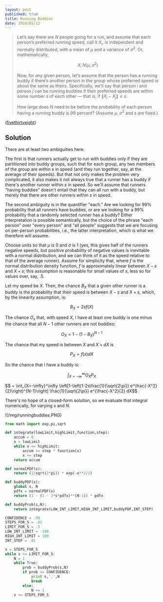 ```yaml
---
layout: post
published: true
title: Running Buddies
date: 2018/05/12
---
```


>Let’s say there are $N$ people going for a run, and assume that each person’s preferred running speed, call it $X_i$, is independent and normally distributed, with a mean of $\mu$ and a variance of $\sigma^2$. Or, mathematically,
>
>$$X_i ~ N(\mu,\sigma^2)$$
>
>Now, for any given person, let’s assume that the person has a running buddy if there’s another person in the group whose preferred speed is about the same as theirs. Specifically, we’ll say that person $i$ and person $j$ can be running buddies if their preferred speeds are within some number $s$ of each other — that is, if $\|X_i - X_j\| \leq s$.
>
>How large does $N$ need to be before the probability of each person having a running buddy is $99$ percent? (Assume $\mu$, $\sigma^2$ and $s$ are fixed.)

<!--more-->

([fivethirtyeight](https://fivethirtyeight.com/features/how-hard-is-it-to-find-a-running-buddy/))

## Solution

There are at least two ambiguities here. 

The first is that runners actually get to run with buddies only if they are partitioned into buddy groups, such that for each group, any two members of the group are within $s$ in speed (and they run together, say, at the average of their speeds). But that not only makes the problem very complicated, it also makes it not always true that a runner has a buddy if there's another runner within $s$ in speed.  So we'll assume that runners "having buddies" doesn't entail that they can all run with a buddy, but merely that there are other runners within $s$ in speed.

The second ambiguity is in the quantifier "each." Are we looking for $99\%$ probability that all runners have buddies, or are we looking for a $99\%$ probability that a randomly selected runner has a buddy?  Either interpretation is possible semantically, but the choice of the phrase "each person" over "every person" and "all people" suggests that we are focusing on per-person probabilities, i.e., the latter interpretation, which is what we therefore will assume.

Choose units so that $\mu$ is $0$ and $\sigma$ is $1$ (yes, this gives half of the runners negative speeds, but positive probability of negative values is inevitable with a normal distribution, and we can think of it as the speed relative to that of the average runner).  Assume for simplicity that, where $f$ is the normal distribution density function, $f$ is approximately linear between $X-s$ and $X+s$; this assumption is reasonable for small values of $s$, less so for values over, say, $.5$.

Let my speed be $X$. Then, the chance  $B_X$ that a given other runner is a buddy is the probability that their speed is between $X - s$ and $X + s$, which, by the linearity assumption, is:

$$B_X = 2sf(X)$$

The chance $O_x$ that, with speed $X$, I have at least one buddy is one minus the chance that all $N - 1$ other runners are not buddies:

$$O_X = 1 - (1 - B_X)^{N-1}$$

The chance that my speed is between $X$ and $X + dX$ is  

$$P_X = f(x)dX$$

So the chance that I have a buddy is:

$$\int_{X = -\infty}^\infty O_XP_X$$

$$ = \int_{X=-\infty}^\infty 
\left[1-\left(1-2s\frac{1}{\sqrt{2\pi}} e^\frac{-X^2}{2}\right)^{N-1}\right] \frac{1}{\sqrt{2\pi}} e^{\frac{-X^2}{2} dX$$

There's no hope of a closed-form solution, so we evaluate that integral numerically, for varying $s$ and $N$.

!(/img/runningbuddies.PNG)

```python
from math import exp,pi,sqrt

def integrate(lowLimit,highLimit,function,step):
	accum = 0
	x = lowLimit
	while x <= highLimit:
		accum += step * function(x)
		x += step
	return accum

def normalPDF(x):
	return (1/sqrt(2*pi)) * exp(-x**2/2)

def buddyPDF(x):
	global s, N
	pdfx = normalPDF(x)
	return (1 - (1 - 2*s*pdfx)**(N-1)) * pdfx

def buddyProb(s,N):
	return integrate(LOW_INT_LIMIT,HIGH_INT_LIMIT,buddyPDF,INT_STEP)

CONFIDENCE = .99
STEPS_FOR_S = .01
LIMIT_FOR_S = .5
LOW_INT_LIMIT = -100
HIGH_INT_LIMIT = 100
INT_STEP = .01

s = STEPS_FOR_S
while s <= LIMIT_FOR_S:
	N = 1
	while True:
		prob = buddyProb(s,N)
		if prob >= CONFIDENCE:
			print s,',',N
			break
		else:
			N += 1
	s += STEPS_FOR_S
```
<br>



